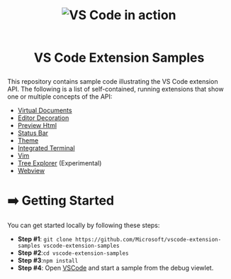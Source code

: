 <h1 align="center">
    <img alt="VS Code in action" src="https://cloud.githubusercontent.com/assets/11839736/16642200/6624dde0-43bd-11e6-8595-c81885ba0dc2.png">
    <br>
    <br>

VS Code Extension Samples
</h1>


This repository contains sample code illustrating the VS Code extension API. The following is a
list of self-contained, running extensions that show one or multiple concepts of the API:

* [Virtual Documents](/contentprovider-sample/README.md)
* [Editor Decoration](/decorator-sample/README.md)
* [Preview Html](/previewhtml-sample/README.md)
* [Status Bar](/statusbar-sample/README.md)
* [Theme](/theme-sample)
* [Integrated Terminal](/terminal-sample/README.md)
* [Vim](/vim-sample/README.md)
* [Tree Explorer](/tree-view-sample/README.md) (Experimental)
* [Webview](/webview-sample/README.md)

# ➡️ Getting Started

You can get started locally by following these steps:

* **Step #1**: `git clone https://github.com/Microsoft/vscode-extension-samples vscode-extension-samples`
* **Step #2**:`cd vscode-extension-samples`
* **Step #3**:`npm install`
* **Step #4**: Open [VSCode](https://code.visualstudio.com/) and start a sample from the debug viewlet.
